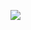 ![](https://github.com/ThisGuyEddie/Interactive-Lab-Hub/blob/master/Lab5/Screen%20Shot%202020-10-13%20at%206.02.08%20AM.png)
